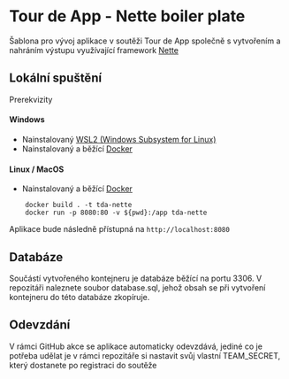 # Tour de App - Nette boiler plate

Šablona pro vývoj aplikace v soutěži Tour de App společně s vytvořením a nahráním výstupu využívající framework [Nette](https://nette.org/cs/)

## Lokální spuštění

Prerekvizity

#### Windows
- Nainstalovaný [WSL2 (Windows Subsystem for Linux)](https://learn.microsoft.com/en-us/windows/wsl/install)
- Nainstalovaný a běžící [Docker](https://www.docker.com/)

#### Linux / MacOS
- Nainstalovaný a běžící [Docker](https://www.docker.com/)

```
    docker build . -t tda-nette
    docker run -p 8080:80 -v ${pwd}:/app tda-nette
```


Aplikace bude následně přístupná na `http://localhost:8080`

## Databáze

Součástí vytvořeného kontejneru je databáze běžící na portu 3306. V repozitáři naleznete soubor database.sql, jehož obsah se při vytvoření kontejneru do této databáze zkopíruje.

## Odevzdání
V rámci GitHub akce se aplikace automaticky odevzdává, jediné co je potřeba udělat je v rámci repozitáře si nastavit svůj vlastní TEAM\_SECRET, který dostanete po registraci do soutěže
